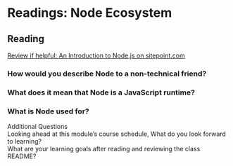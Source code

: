 # Readings: Node Ecosystem  


## Reading  
[Review if helpful: An Introduction to Node.js on sitepoint.com](https://www.sitepoint.com/an-introduction-to-node-js/)  

### How would you describe Node to a non-technical friend?  


### What does it mean that Node is a JavaScript runtime?  
### What is Node used for?  
Additional Questions  
Looking ahead at this module’s course schedule, What do you look forward to learning?  
What are your learning goals after reading and reviewing the class README?  

